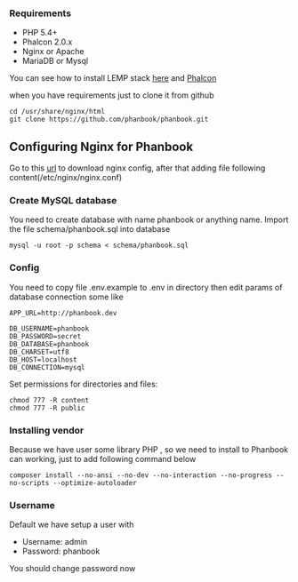 ### Requirements
- PHP 5.4+
- Phalcon 2.0.x
- Nginx or Apache
- MariaDB or Mysql

You can see how to install LEMP stack [here](https://www.digitalocean.com/community/tutorials/how-to-install-linux-nginx-mysql-php-lemp-stack-on-ubuntu-12-04) and [Phalcon](https://docs.phalconphp.com/en/latest/reference/install.html)

when you have requirements just to clone it from github

```
cd /usr/share/nginx/html
git clone https://github.com/phanbook/phanbook.git
```

## Configuring Nginx for Phanbook

Go to this [url](https://raw.githubusercontent.com/phanbook/opsfiles/master/templates/nginx/vhost/phanbook.conf) to download nginx config, after that adding file following content(/etc/nginx/nginx.conf)


### Create MySQL database 

You need to create database with name phanbook or anything name. Import the file schema/phanbook.sql into database

```
mysql -u root -p schema < schema/phanbook.sql
```

### Config

You need to copy file .env.example to .env in directory then edit params of database connection some like 

```
APP_URL=http://phanbook.dev

DB_USERNAME=phanbook
DB_PASSWORD=secret
DB_DATABASE=phanbook
DB_CHARSET=utf8
DB_HOST=localhost
DB_CONNECTION=mysql

```
Set permissions for directories and files:

```
chmod 777 -R content
chmod 777 -R public
```
### Installing vendor

Because we have user some library PHP , so we need to install to Phanbook can working, just to add following command below

```
composer install --no-ansi --no-dev --no-interaction --no-progress --no-scripts --optimize-autoloader
```
### Username 

Default we have setup a user with

- Username: admin
- Password: phanbook

You should change password now
